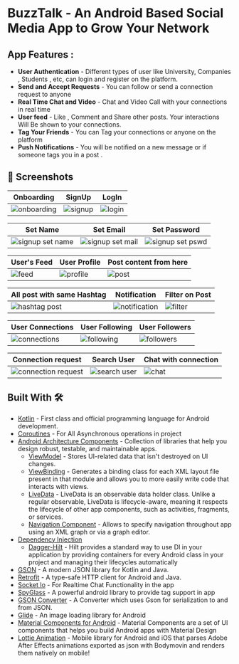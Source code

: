 # BuzzTalk - An Android Based Social Media App to Grow Your Network

## App Features : 

- **User Authentication** -  Different types of user like University, Companies , Students , etc, can login and register on the platform.
- **Send and Accept Requests** - You can follow or send a connection request to anyone
- **Real Time Chat and Video** -  Chat and Video Call with your connections in real time
- **User feed** - Like , Comment and Share other posts. Your interactions Will Be shown to your connections. 
- **Tag Your Friends** - You can Tag your connections or anyone on the platform
- **Push Notifications** - You will be notified on a new message or if someone tags you in a post .


## 📸 Screenshots

| Onboarding | SignUp | LogIn |
|--|--|--|
|![onboarding](https://user-images.githubusercontent.com/95186825/224481805-3a5d53f5-8740-45b2-9558-38771cb67491.jpg)|![signup](https://user-images.githubusercontent.com/95186825/224481811-bd5fc264-b137-400e-864e-188758ba5d31.jpg)|![login](https://user-images.githubusercontent.com/95186825/224481820-bda1d7f4-8522-43fb-9382-b81b39cde7aa.jpg)


| Set Name | Set Email | Set Password |
|--|--|--|
|![signup set name](https://user-images.githubusercontent.com/95186825/224481825-d8de4019-a9b9-40ed-bd17-83e590cf7192.jpg)|![signup set mail](https://user-images.githubusercontent.com/95186825/224481830-139031fb-ec1f-4f26-9876-a954ba1d4ff5.jpg)|![signup set pswd](https://user-images.githubusercontent.com/95186825/224481833-ab515853-3cdb-4131-b22f-f21b146ab282.jpg)


| User's Feed | User Profile | Post content from here |
|--|--|--|
|![feed](https://user-images.githubusercontent.com/95186825/224481847-7b6a25f5-12d9-4a5e-97ef-8d254dcad637.jpg)|![profile](https://user-images.githubusercontent.com/95186825/224481866-09b9be20-66cb-41fc-9c98-4b5c748f49ce.jpg)|![post](https://user-images.githubusercontent.com/95186825/224481871-cf431baf-1403-44bb-a2f9-cc42d920b6c4.jpg)


| All post with same Hashtag | Notification | Filter on Post |
|--|--|--|
|![hashtag post](https://user-images.githubusercontent.com/95186825/224481944-be8f5913-0351-4f85-9056-fab055eb5b00.jpg)|![notification](https://user-images.githubusercontent.com/95186825/224481947-d4c0a465-6592-4ef0-aeb0-3b121111f505.jpg)|![filter](https://user-images.githubusercontent.com/95186825/224481953-79f9a476-4831-4c57-a54e-47baea181b1d.jpg)


| User Connections | User Following | User Followers |
|--|--|--|
|![connections](https://user-images.githubusercontent.com/95186825/224481893-513433de-c8d2-494c-bc1f-571a08985dc1.jpg)|![following](https://user-images.githubusercontent.com/95186825/224481902-a960661a-8f89-4453-b729-d14dee76bbb8.jpg)|![followers](https://user-images.githubusercontent.com/95186825/224481911-1c95ccdf-cfdd-4c1c-b9b4-1ac60ce684e1.jpg)


| Connection request | Search User | Chat with connection |
|--|--|--|
|![connection request](https://user-images.githubusercontent.com/95186825/224481974-2a1d495c-26fc-4790-be85-8220a1c318e2.jpg)|![search user](https://user-images.githubusercontent.com/95186825/224481976-4b13c89d-2395-48e5-b460-52c8a6ffd85a.jpg)|![chat](https://user-images.githubusercontent.com/95186825/224481971-5e64286f-dc87-474a-b601-611f3588ca8d.jpg)


## Built With 🛠

- [Kotlin](https://kotlinlang.org/) - First class and official programming language for Android development.
- [Coroutines](https://kotlinlang.org/docs/reference/coroutines-overview.html) - For All Asynchronous operations in project
- [Android Architecture Components](https://developer.android.com/topic/libraries/architecture) - Collection of libraries that help you design robust, testable, and maintainable apps.
  - [ViewModel](https://developer.android.com/topic/libraries/architecture/viewmodel) - Stores UI-related data that isn't destroyed on UI changes. 
  - [ViewBinding](https://developer.android.com/topic/libraries/view-binding) - Generates a binding class for each XML layout file present in that module and allows you to more easily write code that interacts with views.
  - [LiveData](https://developer.android.com/topic/libraries/architecture/livedata) - LiveData is an observable data holder class. Unlike a regular observable, LiveData is lifecycle-aware, meaning it respects the lifecycle of other app components, such as activities, fragments, or services.
  - [Navigation Component](https://developer.android.com/guide/navigation) - Allows to specify navigation throughout app using an XML graph or via a graph editor.
- [Dependency Injection](https://developer.android.com/training/dependency-injection) 
  - [Dagger-Hilt](https://dagger.dev/hilt/) - Hilt provides a standard way to use DI in your application by providing containers for every Android class in your project and managing their lifecycles automatically
- [GSON](https://github.com/google/gson) - A modern JSON library for Kotlin and Java.
- [Retrofit](https://square.github.io/retrofit/) - A type-safe HTTP client for Android and Java.
- [Socket Io](https://socket.io/) - For Realtime Chat Functionality in the app
- [SpyGlass](https://github.com/linkedin/Spyglass) - A powerful android library to provide tag support in app
- [GSON Converter](https://github.com/square/retrofit/tree/master/retrofit-converters/gson) - A Converter which uses Gson for serialization to and from JSON.
- [Glide](https://github.com/bumptech/glide) - An image loading library for Android
- [Material Components for Android](https://github.com/material-components/material-components-android) - Material Components are a set of UI components that helps you build Android apps with Material Design
- [Lottie Animation](https://github.com/airbnb/lottie-android) - Mobile library for Android and iOS that parses Adobe After Effects animations exported as json with Bodymovin and renders them natively on mobile!
